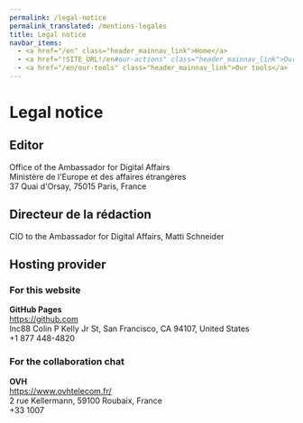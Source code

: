 ```yaml
---
permalink: /legal-notice
permalink_translated: /mentions-legales
title: Legal notice
navbar_items:
  - <a href="/en" class="header_mainnav_link">Home</a>
  - <a href="!SITE_URL!/en#our-actions" class="header_mainnav_link">Our actions</a>
  - <a href="/en/our-tools" class="header_mainnav_link">Our tools</a>
---
```


# Legal notice

## Editor

Office of the Ambassador for Digital Affairs  
Ministère de l'Europe et des affaires étrangères  
37 Quai d'Orsay, 75015 Paris, France

## Directeur de la rédaction

CIO to the Ambassador for Digital Affairs, Matti Schneider

## Hosting provider

### For this website

**GitHub Pages**  
<a href="https://github.com">https://github.com</a>  
Inc88 Colin P Kelly Jr St, San Francisco, CA 94107, United States  
+1 877 448-4820

### For the collaboration chat

**OVH**  
<a href="https://www.ovhtelecom.fr/">https://www.ovhtelecom.fr/</a>  
2 rue Kellermann, 59100 Roubaix, France  
+33 1007